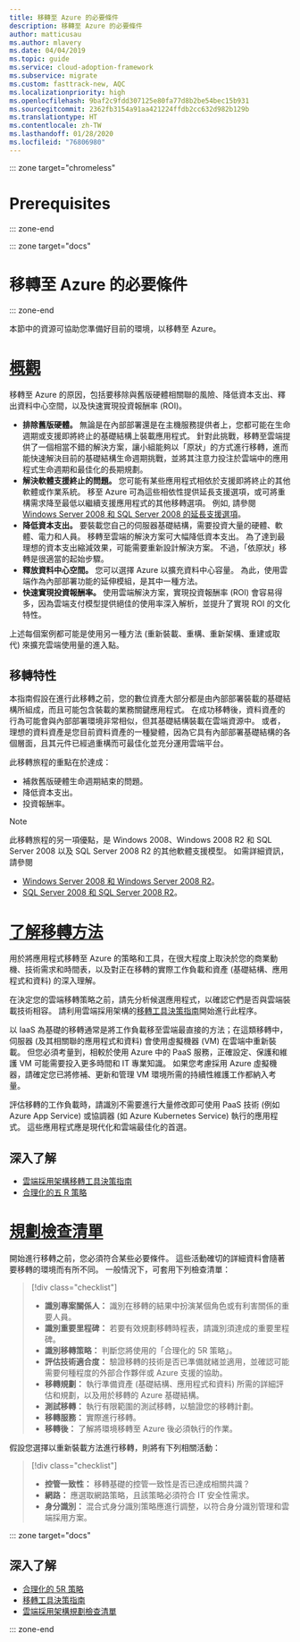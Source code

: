 ```yaml
---
title: 移轉至 Azure 的必要條件
description: 移轉至 Azure 的必要條件
author: matticusau
ms.author: mlavery
ms.date: 04/04/2019
ms.topic: guide
ms.service: cloud-adoption-framework
ms.subservice: migrate
ms.custom: fasttrack-new, AQC
ms.localizationpriority: high
ms.openlocfilehash: 9baf2c9fdd307125e80fa77d8b2be54bec15b931
ms.sourcegitcommit: 2362fb3154a91aa421224ffdb2cc632d982b129b
ms.translationtype: HT
ms.contentlocale: zh-TW
ms.lasthandoff: 01/28/2020
ms.locfileid: "76806980"
---
```

::: zone target="chromeless"

# <a name="prerequisites"></a>Prerequisites

::: zone-end

::: zone target="docs"

# <a name="prerequisites-for-migrating-to-azure"></a>移轉至 Azure 的必要條件

::: zone-end

本節中的資源可協助您準備好目前的環境，以移轉至 Azure。

# <a name="overviewtaboverview"></a>[概觀](#tab/Overview)

移轉至 Azure 的原因，包括要移除與舊版硬體相關聯的風險、降低資本支出、釋出資料中心空間，以及快速實現投資報酬率 (ROI)。

- **排除舊版硬體。** 無論是在內部部署還是在主機服務提供者上，您都可能在生命週期或支援即將終止的基礎結構上裝載應用程式。 針對此挑戰，移轉至雲端提供了一個相當不錯的解決方案，讓小組能夠以「原狀」的方式進行移轉，進而能快速解決目前的基礎結構生命週期挑戰，並將其注意力投注於雲端中的應用程式生命週期和最佳化的長期規劃。
- **解決軟體支援終止的問題。** 您可能有某些應用程式相依於支援即將終止的其他軟體或作業系統。 移至 Azure 可為這些相依性提供延長支援選項，或可將重構需求降至最低以繼續支援應用程式的其他移轉選項。 例如, 請參閱 [Windows Server 2008 和 SQL Server 2008 的延長支援選項](https://azure.microsoft.com/blog/announcing-new-options-for-sql-server-2008-and-windows-server-2008-end-of-support)。
- **降低資本支出。** 要裝載您自己的伺服器基礎結構，需要投資大量的硬體、軟體、電力和人員。 移轉至雲端的解決方案可大幅降低資本支出。 為了達到最理想的資本支出縮減效果，可能需要重新設計解決方案。 不過，「依原狀」移轉是很適當的起始步驟。
- **釋放資料中心空間。** 您可以選擇 Azure 以擴充資料中心容量。 為此，使用雲端作為內部部署功能的延伸模組，是其中一種方法。
- **快速實現投資報酬率。** 使用雲端解決方案，實現投資報酬率 (ROI) 會容易得多，因為雲端支付模型提供絕佳的使用率深入解析，並提升了實現 ROI 的文化特性。

上述每個案例都可能是使用另一種方法 (重新裝載、重構、重新架構、重建或取代) 來擴充雲端使用量的進入點。

## <a name="migration-characteristics"></a>移轉特性

本指南假設在進行此移轉之前，您的數位資產大部分都是由內部部署裝載的基礎結構所組成，而且可能包含裝載的業務關鍵應用程式。 在成功移轉後，資料資產的行為可能會與內部部署環境非常相似，但其基礎結構裝載在雲端資源中。 或者，理想的資料資產是您目前資料資產的一種變體，因為它具有內部部署基礎結構的各個層面，且其元件已經過重構而可最佳化並充分運用雲端平台。

此移轉旅程的重點在於達成：

- 補救舊版硬體生命週期結束的問題。
- 降低資本支出。
- 投資報酬率。

> [!NOTE]
> 此移轉旅程的另一項優點，是 Windows 2008、Windows 2008 R2 和 SQL Server 2008 以及 SQL Server 2008 R2 的其他軟體支援模型。 如需詳細資訊，請參閱
>
> - [Windows Server 2008 和 Windows Server 2008 R2](https://www.microsoft.com/cloud-platform/windows-server-2008)。
> - [SQL Server 2008 和 SQL Server 2008 R2](https://www.microsoft.com/sql-server/sql-server-2008)。

# <a name="understand-migration-approachestabapproach"></a>[了解移轉方法](#tab/Approach)

用於將應用程式移轉至 Azure 的策略和工具，在很大程度上取決於您的商業動機、技術需求和時間表，以及對正在移轉的實際工作負載和資產 (基礎結構、應用程式和資料) 的深入理解。

在決定您的雲端移轉策略之前，請先分析候選應用程式，以確認它們是否與雲端裝載技術相容。 請利用雲端採用架構的[移轉工具決策指南](../../decision-guides/migrate-decision-guide/index.md)開始進行此程序。

以 IaaS 為基礎的移轉通常是將工作負載移至雲端最直接的方法；在這類移轉中，伺服器 (及其相關聯的應用程式和資料) 會使用虛擬機器 (VM) 在雲端中重新裝載。 但您必須考量到，相較於使用 Azure 中的 PaaS 服務，正確設定、保護和維護 VM 可能需要投入更多時間和 IT 專業知識。 如果您考慮採用 Azure 虛擬機器，請確定您已將修補、更新和管理 VM 環境所需的持續性維護工作都納入考量。

評估移轉的工作負載時，請識別不需要進行大量修改即可使用 PaaS 技術 (例如 Azure App Service) 或協調器 (如 Azure Kubernetes Service) 執行的應用程式。 這些應用程式應是現代化和雲端最佳化的首選。

## <a name="learn-more"></a>深入了解

- [雲端採用架構移轉工具決策指南](../../decision-guides/migrate-decision-guide/index.md)
- [合理化的五 R 策略](../../digital-estate/5-rs-of-rationalization.md)

# <a name="planning-checklisttabchecklist"></a>[規劃檢查清單](#tab/Checklist)

開始進行移轉之前，您必須符合某些必要條件。 這些活動確切的詳細資料會隨著要移轉的環境而有所不同。 一般情況下，可套用下列檢查清單：

> [!div class="checklist"]
>
> - **識別專案關係人：** 識別在移轉的結果中扮演某個角色或有利害關係的重要人員。
> - **識別重要里程碑：** 若要有效規劃移轉時程表，請識別須達成的重要里程碑。
> - **識別移轉策略：** 判斷您將使用的「合理化的 5R 策略」。
> - **評估技術適合度：** 驗證移轉的技術是否已準備就緒並適用，並確認可能需要何種程度的外部合作夥伴或 Azure 支援的協助。
> - **移轉規劃：** 執行準備資產 (基礎結構、應用程式和資料) 所需的詳細評估和規劃，以及用於移轉的 Azure 基礎結構。
> - **測試移轉：** 執行有限範圍的測試移轉，以驗證您的移轉計劃。
> - **移轉服務：** 實際進行移轉。
> - **移轉後：** 了解將環境移轉至 Azure 後必須執行的作業。

假設您選擇以重新裝載方法進行移轉，則將有下列相關活動：

> [!div class="checklist"]
>
> - **控管一致性：** 移轉基礎的控管一致性是否已達成相關共識？
> - **網路：** 應選取網路策略，且該策略必須符合 IT 安全性需求。
> - **身分識別：** 混合式身分識別策略應進行調整，以符合身分識別管理和雲端採用方案。

::: zone target="docs"

<!-- markdownlint-disable MD024 -->

## <a name="learn-more"></a>深入了解

- [合理化的 5R 策略](../../digital-estate/5-rs-of-rationalization.md)
- [移轉工具決策指南](../../decision-guides/migrate-decision-guide/index.md)
- [雲端採用架構規劃檢查清單](../migration-considerations/prerequisites/planning-checklist.md)

::: zone-end
